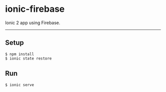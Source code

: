 # ionic-firebase
Ionic 2 app using Firebase.

---

## Setup
```
$ npm install
$ ionic state restore
```

## Run
```
$ ionic serve
```
